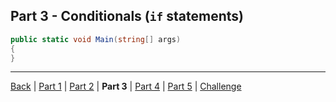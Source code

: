 Part 3 - Conditionals (`if` statements)
---

```cs
public static void Main(string[] args)
{
}
```

---

[Back](ReadMe.md)
| [Part 1](Part%201.md)
| [Part 2](Part%202.md)
| **Part 3**
| [Part 4](Part%204.md)
| [Part 5](Part%205.md)
| [Challenge](Challenge.md)
